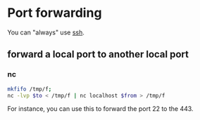 # Port forwarding

You can "always" use [ssh](./ssh.md).

## forward a local port to another local port
### nc
```bash
mkfifo /tmp/f;
nc -lvp $to < /tmp/f | nc localhost $from > /tmp/f
```
For instance, you can use this to forward the port 22 to the 443.